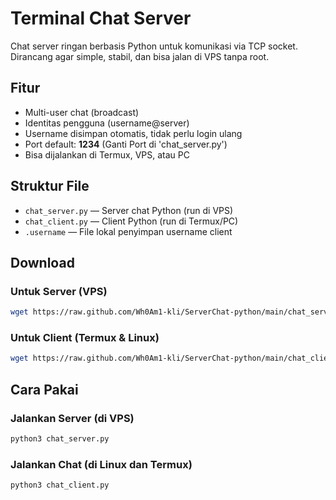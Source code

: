 # Terminal Chat Server

Chat server ringan berbasis Python untuk komunikasi via TCP socket. Dirancang agar simple, stabil, dan bisa jalan di VPS tanpa root.

## Fitur
- Multi-user chat (broadcast)
- Identitas pengguna (username@server)
- Username disimpan otomatis, tidak perlu login ulang
- Port default: **1234** (Ganti Port di 'chat_server.py')
- Bisa dijalankan di Termux, VPS, atau PC

## Struktur File
- `chat_server.py` — Server chat Python (run di VPS)
- `chat_client.py` — Client Python (run di Termux/PC)
- `.username` — File lokal penyimpan username client

## Download

### Untuk Server (VPS)
```bash
wget https://raw.github.com/Wh0Am1-kli/ServerChat-python/main/chat_server.py
```
### Untuk Client (Termux & Linux)
```bash
wget https://raw.github.com/Wh0Am1-kli/ServerChat-python/main/chat_client.py
```
## Cara Pakai

### Jalankan Server (di VPS)
```bash
python3 chat_server.py
```
### Jalankan Chat (di Linux dan Termux)
```bash
python3 chat_client.py

